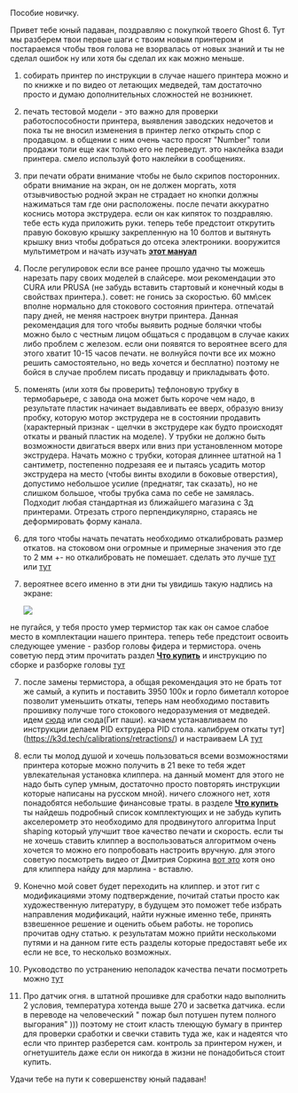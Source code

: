 Пособие новичку.

Привет тебе юный падаван, поздравляю с покупкой твоего Ghost 6.  Тут мы разберем твои первые шаги с твоим новым принтером и постараемся чтобы твоя голова не взорвалась от новых знаний и ты не сделал ошибок ну или хотя бы сделал их как можно меньше.

1. собирать принтер по инструкции в случае нашего принтера можно и по книжке и по видео от летающих медведей, там достаточно просто и думаю дополнительных сложностей не возникнет. 
2. печать тестовой модели - это важно для проверки работоспособности принтера, выявления заводских недочетов и пока ты не вносил изменения в принтер легко открыть спор с продавцом. в общении с ним очень часто просят "Number" толи продажи толи еще как только его не переведут. это наклейка взади принтера. смело используй фото наклейки в сообщениях. 
3. при печати обрати внимание чтобы не было скрипов посторонних. обрати внимание на экран, он не должен моргать, хотя отзывчивостью родной экран не страдает но кнопки должны нажиматься там где они расположены. после печати аккуратно коснись мотора экструдера. если он как кипяток то поздравляю. тебе есть куда приложить руки. теперь тебе предстоит открутить правую боковую крышку закрепленную на 10 болтов и вытянуть крышку вниз чтобы добраться до отсека электроники. вооружится мультиметром и начать изучать [**этот мануал**](potenciometr.md)
4. После регулировок  если все ранее прошло удачно ты можешь нарезать пару своих моделей в слайсере. мои рекомендации это CURA или PRUSA (не забудь вставить стартовый и конечный коды в свойствах принтера.). совет: не гонись за скоростью. 60 мм\сек вполне нормально для стокового состояния принтера. отпечатай пару дней, не меняя настроек внутри принтера.  Данная рекомендация для того чтобы выявить родные болячки чтобы можно было с честным лицом общаться с продавцом в случае каких либо проблем с железом.  если они появятся то вероятнее всего для этого хватит 10-15 часов печати. не волнуйся почти все их можно решить самостоятельно, но ведь хочется и бесплатно)  поэтому не бойся в случае проблем писать продавцу и прикладывать фото.
5. поменять (или хотя бы проверить) тефлоновую трубку в термобарьере, с завода она может быть короче чем надо, в результате пластик начинает выдавливать ее вверх, образую внизу пробку, которую мотор экструдера не в состоянии продавить (характерный признак - щелчки в экструдере как будто происходят откаты и рваный пластик на моделе). У трубки не должно быть возможности двигаться вверх или вниз при установленном моторе экструдера. Начать можно с трубки, которая длиннее штатной на 1 сантиметр, постепенно подрезаяя ее и пытаясь усадить мотор экструдера на место (чтобы винты входили в боковые отверстия), допустимо небольшое усилие (преднатяг, так сказать), но не слишком большое, чтобы трубка сама по себе не замялась. Подходит любая стандартная из ближайшего магазина с 3д принтерами. Отрезать строго перпендикулярно, стараясь не деформировать форму канала.
6. для того чтобы начать печатать необходимо откалибровать размер откатов. на стоковом они огромные и примерные значения это где то 2 мм +- но откалибровать не помешает. сделать это лучше [тут](https://k3d.tech/calibrations/retractions/) или [тут](http://retractioncalibration.com/)
7. вероятнее всего именно в эти дни ты увидишь такую надпись на экране:
   
   ![](halted.jpg)

 не пугайся, у тебя просто умер термистор так как он самое слабое место в комплектации нашего принтера. теперь тебе предстоит освоить следующее умение - разбор головы фидера и термистора. очень советую перд этим прочитать раздел [**Что купить**](../what_2_buy/readme.md) и инструкцию по сборке и разборке головы [тут](https://fb-waiters.bibirevo.net/hardware/fbg6/bimetall)

7. после замены термистора, а общая рекомендация это не брать тот же самый, а купить и поставить 3950 100к  и горло биметалл которое позволит уменьшить откаты, теперь нам необходимо поставить прошивку получше того стокового недоразумения от медведей.  идем [сюда](../marlin/readme.md) или сюда(Гит паши). качаем устанавливаем по инструкции  делаем PID ехтрудера PID  стола. калибруем откаты тут](https://k3d.tech/calibrations/retractions/) и настраиваем LA [тут](https://k3d.tech/calibrations/la/) 
8. если ты молод душой и хочешь пользоваться всеми возможностями принтера которые можно получить в 21 веке то тебя ждет увлекательная установка клиппера. на данный момент для этого не надо быть супер умным, достаточно просто повторять инструкции которые написаны на русском мной). ничего сложного нет, хотя понадобятся небольшие финансовые траты. в разделе [**Что купить**](../what_2_buy/readme.md) ты найдешь подробный список комплектующих и не забудь купить акселерометр это необходимо для продвинутого алгоритма Input shaping который улучшит твое качество печати и скорость.  если ты не хочешь ставить клиппер а воспользоваться алгоритмом очень хочется то можно его попробовать настроить вручную. для этого советую посмотреть видео от Дмитрия Соркина [вот это](https://www.youtube.com/watch?v=ZFPkfZEB-XU) хотя оно для клиппера  найду для марлина - вставлю.
9.  Конечно мой совет будет переходить на клиппер. и этот гит с модификациями этому подтверждение, почитай статьи просто как художественную литературу, в будущем это поможет тебе избрать направления модификаций, найти нужные именно тебе, принять взвешенное решение и оценить обьем работы. не торопись прочитав одну статью. к результатам можно прийти несколькоми путями и на данном гите есть разделы которые предоставят ьебе их если не все, то несколько возможных.

10. Руководство по устранению неполадок качества печати посмотреть можно [тут](https://www.simplify3d.com/resources/print-quality-troubleshooting/)

11. Про датчик огня. в штатной прошивке для сработки надо выполнить 2 условия, температура хотенда выше 270 и засветка датчика. если в переводе на человеческий " пожар был потушен путем полного выгорания" ))) поэтому не стоит класть  тлеющую бумагу в принтер для проверки сработки и свечки ставить туда же, как и надеятся что если что принтер разберется сам. контроль за принтером нужен, и огнетушитель даже если он никогда в жизни не понадобиться стоит купить. 

Удачи тебе на пути к совершенству юный падаван!
